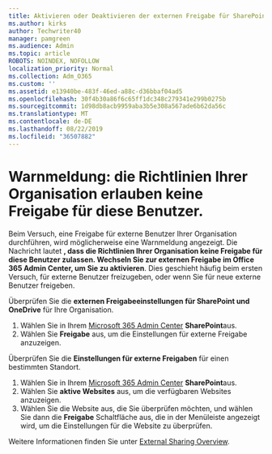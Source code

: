 ```yaml
---
title: Aktivieren oder Deaktivieren der externen Freigabe für SharePoint
ms.author: kirks
author: Techwriter40
manager: pamgreen
ms.audience: Admin
ms.topic: article
ROBOTS: NOINDEX, NOFOLLOW
localization_priority: Normal
ms.collection: Adm_O365
ms.custom: ''
ms.assetid: e13940be-483f-46ed-a88c-d36bbaf04ad5
ms.openlocfilehash: 30f4b30a86f6c65ff1dc348c279341e299b0275b
ms.sourcegitcommit: 1d98db8acb9959aba3b5e308a567ade6b62da56c
ms.translationtype: MT
ms.contentlocale: de-DE
ms.lasthandoff: 08/22/2019
ms.locfileid: "36507882"
---
```

# <a name="warning-message-your-organizations-policies-dont-allow-you-to-share-with-these-users"></a>Warnmeldung: die Richtlinien Ihrer Organisation erlauben keine Freigabe für diese Benutzer.

Beim Versuch, eine Freigabe für externe Benutzer Ihrer Organisation durchführen, wird möglicherweise eine Warnmeldung angezeigt. Die Nachricht lautet **, dass die Richtlinien Ihrer Organisation keine Freigabe für diese Benutzer zulassen. Wechseln Sie zur externen Freigabe im Office 365 Admin Center, um Sie zu aktivieren**. Dies geschieht häufig beim ersten Versuch, für externe Benutzer freizugeben, oder wenn Sie für neue externe Benutzer freigeben.

Überprüfen Sie die **externen Freigabeeinstellungen für SharePoint und OneDrive** für Ihre Organisation.

1. Wählen Sie in Ihrem [Microsoft 365 Admin Center](https://admin.microsoft.com/AdminPortal/Home#/homepage">https://admin.microsoft.com/) **SharePoint**aus.
3. Wählen Sie **Freigabe** aus, um die Einstellungen für externe Freigabe anzuzeigen.

Überprüfen Sie die **Einstellungen für externe Freigaben** für einen bestimmten Standort.

1. Wählen Sie in Ihrem [Microsoft 365 Admin Center](https://admin.microsoft.com/AdminPortal/Home#/homepage">https://admin.microsoft.com/) **SharePoint**aus.
2. Wählen Sie **aktive Websites** aus, um die verfügbaren Websites anzuzeigen.
3. Wählen Sie die Website aus, die Sie überprüfen möchten, und wählen Sie dann die **Freigabe** Schaltfläche aus, die in der Menüleiste angezeigt wird, um die Einstellungen für die Website zu überprüfen.

Weitere Informationen finden Sie unter [External Sharing Overview](https://docs.microsoft.com/sharepoint/external-sharing-overview).